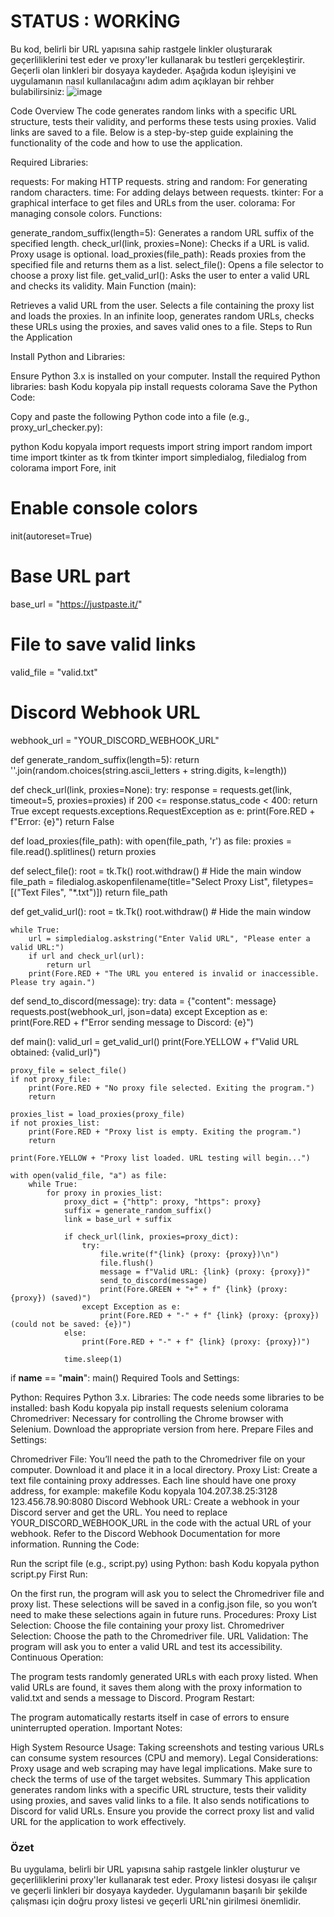 
# STATUS : WORKİNG


Bu kod, belirli bir URL yapısına sahip rastgele linkler oluşturarak geçerliliklerini test eder ve proxy'ler kullanarak bu testleri gerçekleştirir. Geçerli olan linkleri bir dosyaya kaydeder. Aşağıda kodun işleyişini ve uygulamanın nasıl kullanılacağını adım adım açıklayan bir rehber bulabilirsiniz:
![image](https://github.com/user-attachments/assets/6e0151f6-7231-4849-8845-0631c55995fe)


Code Overview
The code generates random links with a specific URL structure, tests their validity, and performs these tests using proxies. Valid links are saved to a file. Below is a step-by-step guide explaining the functionality of the code and how to use the application.

Required Libraries:

requests: For making HTTP requests.
string and random: For generating random characters.
time: For adding delays between requests.
tkinter: For a graphical interface to get files and URLs from the user.
colorama: For managing console colors.
Functions:

generate_random_suffix(length=5): Generates a random URL suffix of the specified length.
check_url(link, proxies=None): Checks if a URL is valid. Proxy usage is optional.
load_proxies(file_path): Reads proxies from the specified file and returns them as a list.
select_file(): Opens a file selector to choose a proxy list file.
get_valid_url(): Asks the user to enter a valid URL and checks its validity.
Main Function (main):

Retrieves a valid URL from the user.
Selects a file containing the proxy list and loads the proxies.
In an infinite loop, generates random URLs, checks these URLs using the proxies, and saves valid ones to a file.
Steps to Run the Application

Install Python and Libraries:

Ensure Python 3.x is installed on your computer.
Install the required Python libraries:
bash
Kodu kopyala
pip install requests colorama
Save the Python Code:

Copy and paste the following Python code into a file (e.g., proxy_url_checker.py):

python
Kodu kopyala
import requests
import string
import random
import time
import tkinter as tk
from tkinter import simpledialog, filedialog
from colorama import Fore, init

# Enable console colors
init(autoreset=True)

# Base URL part
base_url = "https://justpaste.it/"

# File to save valid links
valid_file = "valid.txt"

# Discord Webhook URL
webhook_url = "YOUR_DISCORD_WEBHOOK_URL"

def generate_random_suffix(length=5):
    return ''.join(random.choices(string.ascii_letters + string.digits, k=length))

def check_url(link, proxies=None):
    try:
        response = requests.get(link, timeout=5, proxies=proxies)
        if 200 <= response.status_code < 400:
            return True
    except requests.exceptions.RequestException as e:
        print(Fore.RED + f"Error: {e}")
    return False

def load_proxies(file_path):
    with open(file_path, 'r') as file:
        proxies = file.read().splitlines()
    return proxies

def select_file():
    root = tk.Tk()
    root.withdraw()  # Hide the main window
    file_path = filedialog.askopenfilename(title="Select Proxy List", filetypes=[("Text Files", "*.txt")])
    return file_path

def get_valid_url():
    root = tk.Tk()
    root.withdraw()  # Hide the main window

    while True:
        url = simpledialog.askstring("Enter Valid URL", "Please enter a valid URL:")
        if url and check_url(url):
            return url
        print(Fore.RED + "The URL you entered is invalid or inaccessible. Please try again.")

def send_to_discord(message):
    try:
        data = {"content": message}
        requests.post(webhook_url, json=data)
    except Exception as e:
        print(Fore.RED + f"Error sending message to Discord: {e}")

def main():
    valid_url = get_valid_url()
    print(Fore.YELLOW + f"Valid URL obtained: {valid_url}")

    proxy_file = select_file()
    if not proxy_file:
        print(Fore.RED + "No proxy file selected. Exiting the program.")
        return

    proxies_list = load_proxies(proxy_file)
    if not proxies_list:
        print(Fore.RED + "Proxy list is empty. Exiting the program.")
        return

    print(Fore.YELLOW + "Proxy list loaded. URL testing will begin...")

    with open(valid_file, "a") as file:
        while True:
            for proxy in proxies_list:
                proxy_dict = {"http": proxy, "https": proxy}
                suffix = generate_random_suffix()
                link = base_url + suffix

                if check_url(link, proxies=proxy_dict):
                    try:
                        file.write(f"{link} (proxy: {proxy})\n")
                        file.flush()
                        message = f"Valid URL: {link} (proxy: {proxy})"
                        send_to_discord(message)
                        print(Fore.GREEN + "+" + f" {link} (proxy: {proxy}) (saved)")
                    except Exception as e:
                        print(Fore.RED + "-" + f" {link} (proxy: {proxy}) (could not be saved: {e})")
                else:
                    print(Fore.RED + "-" + f" {link} (proxy: {proxy})")

                time.sleep(1)

if __name__ == "__main__":
    main()
Required Tools and Settings:

Python: Requires Python 3.x.
Libraries: The code needs some libraries to be installed:
bash
Kodu kopyala
pip install requests selenium colorama
Chromedriver: Necessary for controlling the Chrome browser with Selenium. Download the appropriate version from here.
Prepare Files and Settings:

Chromedriver File: You’ll need the path to the Chromedriver file on your computer. Download it and place it in a local directory.
Proxy List: Create a text file containing proxy addresses. Each line should have one proxy address, for example:
makefile
Kodu kopyala
104.207.38.25:3128
123.456.78.90:8080
Discord Webhook URL: Create a webhook in your Discord server and get the URL. You need to replace YOUR_DISCORD_WEBHOOK_URL in the code with the actual URL of your webhook. Refer to the Discord Webhook Documentation for more information.
Running the Code:

Run the script file (e.g., script.py) using Python:
bash
Kodu kopyala
python script.py
First Run:

On the first run, the program will ask you to select the Chromedriver file and proxy list. These selections will be saved in a config.json file, so you won’t need to make these selections again in future runs.
Procedures:
Proxy List Selection: Choose the file containing your proxy list.
Chromedriver Selection: Choose the path to the Chromedriver file.
URL Validation: The program will ask you to enter a valid URL and test its accessibility.
Continuous Operation:

The program tests randomly generated URLs with each proxy listed. When valid URLs are found, it saves them along with the proxy information to valid.txt and sends a message to Discord.
Program Restart:

The program automatically restarts itself in case of errors to ensure uninterrupted operation.
Important Notes:

High System Resource Usage: Taking screenshots and testing various URLs can consume system resources (CPU and memory).
Legal Considerations: Proxy usage and web scraping may have legal implications. Make sure to check the terms of use of the target websites.
Summary
This application generates random links with a specific URL structure, tests their validity using proxies, and saves valid links to a file. It also sends notifications to Discord for valid URLs. Ensure you provide the correct proxy list and valid URL for the application to work effectively.

### Özet

Bu uygulama, belirli bir URL yapısına sahip rastgele linkler oluşturur ve geçerliliklerini proxy'ler kullanarak test eder. Proxy listesi dosyası ile çalışır ve geçerli linkleri bir dosyaya kaydeder. Uygulamanın başarılı bir şekilde çalışması için doğru proxy listesi ve geçerli URL'nin girilmesi önemlidir.
